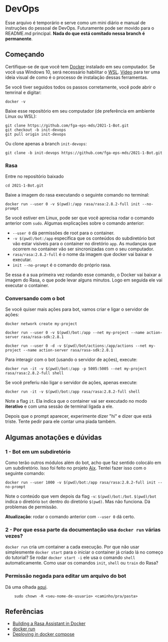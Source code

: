 # DevOps
Esse arquivo é temporário e serve como um mini diário
e manual de instruções do pessoal de DevOps. Futuramente
pode ser movido para o README.md principal. **Nada do que
está comitado nessa branch é permanente**.


## Começando
Certifique-se de que você tem 
[Docker](https://docs.docker.com/get-docker/) instalado em seu
computador. Se você usa Windows 10, será necessário habilitar
o [WSL](https://docs.microsoft.com/pt-br/windows/wsl/install-win10).
[Vídeo](https://www.youtube.com/watch?v=oQ08ZaOAiGU&ab_channel=CaravanaCloud)
para ter uma ideia visual de como é o processo de instalação dessas ferramentas.

Se você tiver seguidos todos os passos corretamente, você pode abrir
o temrinal e digitar:

    docker -v

Baixe esse repositório em seu computador (de preferência em ambiente Linux ou WSL):

    git clone https://github.com/fga-eps-mds/2021-1-Bot.git
    git checkout -b init-devops
    git pull origin init-devops

Ou clone apenas a branch `init-devops`:
    
    git clone -b init-devops https://github.com/fga-eps-mds/2021-1-Bot.git
    

### Rasa
Entre no repositório baixado

    cd 2021-1-Bot.git

Baixe a imagem do rasa executando o seguinte comando no terminal:

    docker run --user 0 -v $(pwd):/app rasa/rasa:2.8.2-full init --no-prompt

Se você estiver em Linux, pode ser que você aprecisa rodar o comando anterior
com `sudo`. Algumas explicações sobre o comando anterior:

- `--user 0` dá permissões de root para o container.
- `-v $(pwd)/bot:/app` especifica que os conteúdos do subdiretório bot
vão estar visíveis para o container no diretório `app`. As mudanças 
que ocorrem no container vão ser sincronizadas com o seu computador.
- `rasa/rasa:2.8.2-full` é o nome da imagem que docker vai baixar e executar.
- `init --no-prompt` é o comando do próprio rasa. 

Se essa é a sua primeira vez rodando esse comando, o Docker vai baixar a imagem 
do Rasa, o que pode levar alguns minutos. Logo em seguida ele vai executar 
o container. 


### Conversando com o bot
Se você quiser mais ações para bot, vamos criar e ligar o servidor de ações:

    docker network create my-project

    docker run --user 0 -v $(pwd)/bot:/app --net my-project --name action-server rasa/rasa-sdk:2.8.1

    docker run --user 0 -d -v $(pwd)/bot/actions:/app/actions --net my-project --name action-server rasa/rasa-sdk:2.8.1

Para interagir com o bot (usando o servidor de ações), execute:

    docker run -it -v $(pwd)/bot:/app -p 5005:5005 --net my-project rasa/rasa:2.8.2-full shell

Se você preferiu não ligar o servidor de ações, apenas execute:

    docker run -it -v $(pwd)/bot:/app rasa/rasa:2.8.2-full shell


Note a flag `it`. Ela indica que o container vai ser executado no modo
**iterativo** e com uma sessão de terminal ligada a ele. 

Depois que o prompt aparecer, experimente dizer "hi" e dizer que está triste.
Tente pedir para ele contar uma piada também.


## Algumas anotações e dúvidas
### 1 - Bot em um subdiretório
Como terão outros módulos além do bot, acho que faz sentido colocálo em um subdiretório.
Isso foi feito no projeto [Aix](https://github.com/fga-eps-mds/2019.1-Aix). Tentei fazer
isso com o seguinte comando:
    
    docker run --user 1000 -v $(pwd)/bot:/app rasa/rasa:2.8.2-full init --no-prompt

Note o conteúdo que vem depois da flag `-v`: `$(pwd)/bot:/bot`. `$(pwd)/bot`
indica o diretório `bot` dentro do diretório `$(pwd)`. Mas não funciona. Dá 
problemas de permissão. 

**Atualização**: rodar o comando anterior com ``--user 0`` dá certo.



### 2 - Por que essa parte da documentação usa `docker run` várias vezes?
`docker run` cria um container a cada execução. Por que não usar 
simplesmente `docker start` para o iniciar o container já criado 
lá no começo do tutorial?  Se rodar `docker start -i` ele usa o comando 
`shell` automaticamente. Como usar os comandos `init`, `shell` ou `train`
do Rasa?


### Permissão negada para editar um arquivo do bot
Dá uma olhada [aqui](https://github.com/microsoft/vscode-remote-release/issues/1008).

        sudo chown -R <seu-nome-de-usuario> <caminho/pra/pasta>


## Referências
- [Building a Rasa Assistant in Docker](https://rasa.com/docs/rasa/docker/building-in-docker/)
- [docker run](https://docs.docker.com/engine/reference/commandline/run/)
- [Deploying in docker compose](https://rasa.com/docs/rasa/docker/deploying-in-docker-compose/)
